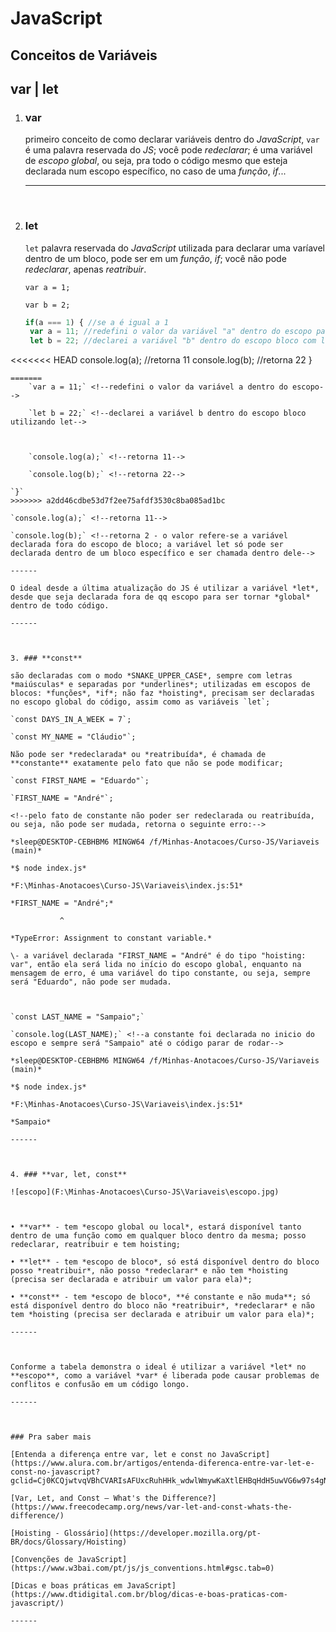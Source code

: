# JavaScript

## 	Conceitos de Variáveis 

## 	var | let 



1. ### **var**

   primeiro conceito de como declarar variáveis dentro do *JavaScript*, `var` é uma palavra reservada do *JS*; você pode *redeclarar*; é uma variável de *escopo global*, ou seja, pra todo o código mesmo que esteja declarada num escopo específico, no caso de uma *função*, *if*...

   ------

   ​

2. ### **let**

   `let` palavra reservada do *JavaScript* utilizada para declarar uma varíavel dentro de um bloco, pode ser em um *função*, *if*; você não pode *redeclarar*, apenas *reatribuir*.

   `var a = 1;`

   `var b = 2;`

   ```javascript
   if(a === 1) { //se a é igual a 1
   	var a = 11; //redefini o valor da variável "a" dentro do escopo para 11
   	let b = 22; //declarei a variável "b" dentro do escopo bloco com let para 22

<<<<<<< HEAD
   	console.log(a); //retorna 11
   	console.log(b); //retorna 22
   }
   ```
=======
      ​	`var a = 11;` <!--redefini o valor da variável a dentro do escopo-->

      ​	`let b = 22;` <!--declarei a variável b dentro do escopo bloco utilizando let-->

      ​	

      ​	`console.log(a);` <!--retorna 11-->

      ​	`console.log(b);` <!--retorna 22-->

   `}`
>>>>>>> a2dd46cdbe53d7f2ee75afdf3530c8ba085ad1bc

   `console.log(a);` <!--retorna 11-->

   `console.log(b);` <!--retorna 2 - o valor refere-se a variável declarada fora do escopo de bloco; a variável let só pode ser declarada dentro de um bloco específico e ser chamada dentro dele-->

   ------

   O ideal desde a última atualização do JS é utilizar a variável *let*, desde que seja declarada fora de qq escopo para ser tornar *global* dentro de todo código.

   ------

   ​

3. ### **const**

   são declaradas com o modo *SNAKE_UPPER_CASE*, sempre com letras *maiúsculas* e separadas por *underlines*; utilizadas em escopos de blocos: *funções*, *if*; não faz *hoisting*, precisam ser declaradas no escopo global do código, assim como as variáveis `let`;

   `const DAYS_IN_A_WEEK = 7`;

   `const MY_NAME = "Cláudio"`;

   Não pode ser *redeclarada* ou *reatribuída*, é chamada de **constante** exatamente pelo fato que não se pode modificar;

   `const FIRST_NAME = "Eduardo"`;

   `FIRST_NAME = "André"`;

   <!--pelo fato de constante não poder ser redeclarada ou reatribuída, ou seja, não pode ser mudada, retorna o seguinte erro:-->

   *sleep@DESKTOP-CEBHBM6 MINGW64 /f/Minhas-Anotacoes/Curso-JS/Variaveis (main)*

   *$ node index.js*

   *F:\Minhas-Anotacoes\Curso-JS\Variaveis\index.js:51*

   *FIRST_NAME = "André";*

   ​           ^

   *TypeError: Assignment to constant variable.* 

   \- a variável declarada "FIRST_NAME = "André" é do tipo "hoisting: var", então ela será lida no início do escopo global, enquanto na mensagem de erro, é uma variável do tipo constante, ou seja, sempre será "Eduardo", não pode ser mudada.

   ​

   `const LAST_NAME = "Sampaio";`

   `console.log(LAST_NAME);` <!--a constante foi declarada no inicio do escopo e sempre será "Sampaio" até o código parar de rodar-->

   *sleep@DESKTOP-CEBHBM6 MINGW64 /f/Minhas-Anotacoes/Curso-JS/Variaveis (main)*

   *$ node index.js*

   *F:\Minhas-Anotacoes\Curso-JS\Variaveis\index.js:51*

   *Sampaio*

   ------

   ​

4. ### **var, let, const**

   ![escopo](F:\Minhas-Anotacoes\Curso-JS\Variaveis\escopo.jpg)

   ​

   • **var** - tem *escopo global ou local*, estará disponível tanto dentro de uma função como em qualquer bloco dentro da mesma; posso redeclarar, reatribuir e tem hoisting;

   • **let** - tem *escopo de bloco*, só está disponível dentro do bloco posso *reatribuir*, não posso *redeclarar* e não tem *hoisting (precisa ser declarada e atribuir um valor para ela)*;

   • **const** - tem *escopo de bloco*, **é constante e não muda**; só está disponível dentro do bloco não *reatribuir*, *redeclarar* e não tem *hoisting (precisa ser declarada e atribuir um valor para ela)*;

   ------

   ​

   Conforme a tabela demonstra o ideal é utilizar a variável *let* no **escopo**, como a variável *var* é liberada pode causar problemas de conflitos e confusão em um código longo.

   ------

   ​

   ### Pra saber mais

   [Entenda a diferença entre var, let e const no JavaScript](https://www.alura.com.br/artigos/entenda-diferenca-entre-var-let-e-const-no-javascript?gclid=Cj0KCQjwtvqVBhCVARIsAFUxcRuhHHk_wdwlWmywKaXtlEHBqHdH5uwVG6w97s4gNI_Vl4j2XziLCA4aAkZqEALw_wcB)

   [Var, Let, and Const – What's the Difference?](https://www.freecodecamp.org/news/var-let-and-const-whats-the-difference/)

   [Hoisting - Glossário](https://developer.mozilla.org/pt-BR/docs/Glossary/Hoisting)

   [Convenções de JavaScript](https://www.w3bai.com/pt/js/js_conventions.html#gsc.tab=0)

   [Dicas e boas práticas em JavaScript](https://www.dtidigital.com.br/blog/dicas-e-boas-praticas-com-javascript/)

   ------

   ​

   ​

